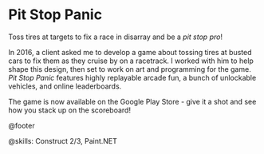 # Pit Stop Panic

Toss tires at targets to fix a race in disarray and be a _pit stop pro_!

In 2016, a client asked me to develop a game about tossing tires at busted cars to fix them as they cruise by on a racetrack. I worked with him to help shape this design, then set to work on art and programming for the game. _Pit Stop Panic_ features highly replayable arcade fun, a bunch of unlockable vehicles, and online leaderboards.

The game is now available on the Google Play Store - give it a shot and see how you stack up on the scoreboard!

@footer

@skills: Construct 2/3, Paint.NET

